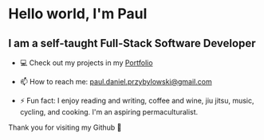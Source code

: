 # Hello world, I'm Paul 

## I am a self-taught Full-Stack Software Developer

- 💻 Check out my projects in my [Portfolio](https://paulprzybylowski.github.io/)

- 📫 How to reach me:  paul.daniel.przybylowski@gmail.com

- ⚡ Fun fact: I enjoy reading and writing, coffee and wine, jiu jitsu, music, cycling, and cooking. I'm an aspiring permaculturalist. 

Thank you for visiting my Github 🙏


